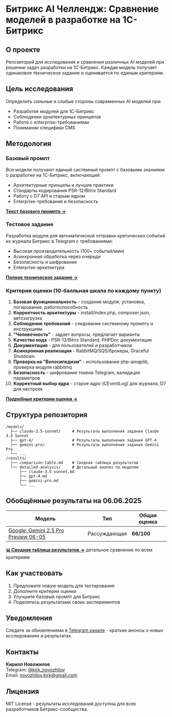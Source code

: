 # Битрикс AI Челлендж: Сравнение моделей в разработке на 1С-Битрикс

## О проекте

Репозиторий для исследования и сравнения различных AI моделей при решении задач разработки на 1С-Битрикс. Каждая модель получает одинаковое техническое задание и оценивается по единым критериям.

## Цель исследования

Определить сильные и слабые стороны современных AI моделей при:
- Разработке модулей для 1С-Битрикс
- Соблюдении архитектурных принципов
- Работе с enterprise-требованиями
- Понимании специфики CMS

## Методология

### Базовый промпт
Все модели получают единый системный промпт с базовыми знаниями о разработке на 1С-Битрикс, включающий:
- Архитектурные принципы и лучшие практики
- Стандарты кодирования PSR-12/Bitrix Standard
- Работу с D7 API и старым ядром
- Enterprise-требования и безопасность

**[Текст базового промпта →](bitrix_prompt.md)**

### Тестовое задание
Разработка модуля для автоматической отправки критических событий из журнала Битрикс в Telegram с требованиями:
- Высокая производительность (100+ событий/мин)
- Асинхронная обработка через очереди
- Безопасность и шифрование
- Enterprise-архитектура

**[Полное техническое задание →](bitrix_ai_challenge.md)**

### Критерии оценки (10-балльная шкала по каждому пункту)
1. **Базовая функциональность** - создание модуля, установка, логирование, работоспособность
2. **Корректность архитектуры** - install/index.php, composer.json, автозагрузка
3. **Соблюдение требований** - следование системному промпту и инструкциям
4. **"Человечность"** - задает вопросы, предлагает варианты
5. **Качество кода** - PSR-12/Bitrix Standard, PHPDoc документация
6. **Документация** - для пользователей и разработчиков
7. **Асинхронная реализация** - RabbitMQ/SQS/брокеры, Graceful Shutdown
8. **Проверка на "Велосипедизм"** - использование php-amqplib, проверка модуля rabbitmq
9. **Безопасность** - шифрование токена Telegram, валидация параметров
10. **Корректный выбор ядра** - старое ядро (CEventLog) для журнала, D7 для настроек


**[Подробные критерии оценки →](criteria.md)**

## Структура репозитория

```
/models/
  ├── claude-3.5-sonnet/     # Результаты выполнения задания Claude 3.5 Sonnet
  ├── gpt-4/                 # Результаты выполнения задания GPT-4
  ├── gemini-pro/            # Результаты выполнения задания Gemini Pro
  └── ...
/results/
  ├── comparison-table.md    # Сводная таблица результатов
  └── detailed-analysis/     # Детальный анализ по моделям
      ├── claude-3.5-sonnet.md
      ├── gpt-4.md
      ├── gemini-pro.md
      └── ...
```

## Обобщённые результаты на 06.06.2025

| Модель | Тип | Общая оценка |
|----------------------|-----|--------------|
| [Google: Gemini 2.5 Pro Preview 06-05](results/detailed-analysis/gemini-2.5-pro-preview-0605.md) | Рассуждающая | **66/100** |

**[📊 Сводная таблица результатов →](results/comparison-table.md)** детальное сравнение по всем критериям

## Как участвовать

1. Предложите новую модель для тестирования
2. Дополните критерии оценки
3. Улучшите базовый промпт для Битрикс
4. Поделитесь результатами своих экспериментов

## Уведомления

Следите за обновлениями в [Telegram канале](https://t.me/bxmaximum) - краткие анонсы о новых исследованиях и результатах.

## Контакты

**Кирилл Новожилов**  
Telegram: [@kirk_novozhilov](https://t.me/kirk_novozhilov)  
Email: novozhilov.kirk@gmail.com

## Лицензия

MIT License - результаты исследований доступны для всех разработчиков Битрикс-сообщества. 